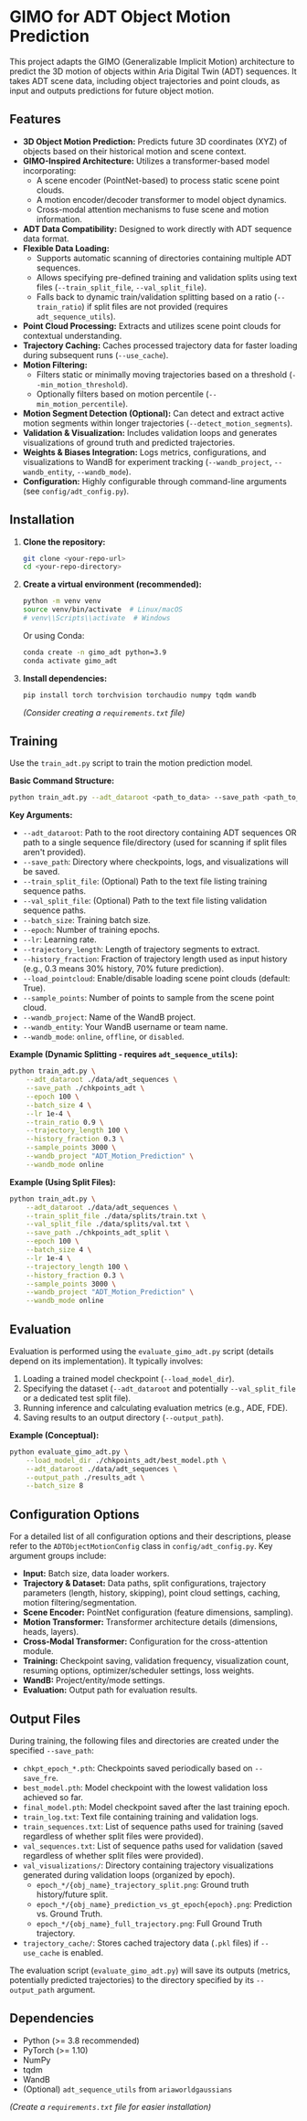 # GIMO for ADT Object Motion Prediction

This project adapts the GIMO (Generalizable Implicit Motion) architecture to predict the 3D motion of objects within Aria Digital Twin (ADT) sequences. It takes ADT scene data, including object trajectories and point clouds, as input and outputs predictions for future object motion.

## Features

*   **3D Object Motion Prediction:** Predicts future 3D coordinates (XYZ) of objects based on their historical motion and scene context.
*   **GIMO-Inspired Architecture:** Utilizes a transformer-based model incorporating:
    *   A scene encoder (PointNet-based) to process static scene point clouds.
    *   A motion encoder/decoder transformer to model object dynamics.
    *   Cross-modal attention mechanisms to fuse scene and motion information.
*   **ADT Data Compatibility:** Designed to work directly with ADT sequence data format.
*   **Flexible Data Loading:**
    *   Supports automatic scanning of directories containing multiple ADT sequences.
    *   Allows specifying pre-defined training and validation splits using text files (`--train_split_file`, `--val_split_file`).
    *   Falls back to dynamic train/validation splitting based on a ratio (`--train_ratio`) if split files are not provided (requires `adt_sequence_utils`).
*   **Point Cloud Processing:** Extracts and utilizes scene point clouds for contextual understanding.
*   **Trajectory Caching:** Caches processed trajectory data for faster loading during subsequent runs (`--use_cache`).
*   **Motion Filtering:**
    *   Filters static or minimally moving trajectories based on a threshold (`--min_motion_threshold`).
    *   Optionally filters based on motion percentile (`--min_motion_percentile`).
*   **Motion Segment Detection (Optional):** Can detect and extract active motion segments within longer trajectories (`--detect_motion_segments`).
*   **Validation & Visualization:** Includes validation loops and generates visualizations of ground truth and predicted trajectories.
*   **Weights & Biases Integration:** Logs metrics, configurations, and visualizations to WandB for experiment tracking (`--wandb_project`, `--wandb_entity`, `--wandb_mode`).
*   **Configuration:** Highly configurable through command-line arguments (see `config/adt_config.py`).

## Installation

1.  **Clone the repository:**
    ```bash
    git clone <your-repo-url>
    cd <your-repo-directory>
    ```

2.  **Create a virtual environment (recommended):**
    ```bash
    python -m venv venv
    source venv/bin/activate  # Linux/macOS
    # venv\\Scripts\\activate  # Windows
    ```
    Or using Conda:
    ```bash
    conda create -n gimo_adt python=3.9
    conda activate gimo_adt
    ```

3.  **Install dependencies:**
    ```bash
    pip install torch torchvision torchaudio numpy tqdm wandb
    ```
    *(Consider creating a `requirements.txt` file)*

## Training

Use the `train_adt.py` script to train the motion prediction model.

**Basic Command Structure:**

```bash
python train_adt.py --adt_dataroot <path_to_data> --save_path <path_to_save_checkpoints> [OPTIONS]
```

**Key Arguments:**

*   `--adt_dataroot`: Path to the root directory containing ADT sequences OR path to a single sequence file/directory (used for scanning if split files aren't provided).
*   `--save_path`: Directory where checkpoints, logs, and visualizations will be saved.
*   `--train_split_file`: (Optional) Path to the text file listing training sequence paths.
*   `--val_split_file`: (Optional) Path to the text file listing validation sequence paths.
*   `--batch_size`: Training batch size.
*   `--epoch`: Number of training epochs.
*   `--lr`: Learning rate.
*   `--trajectory_length`: Length of trajectory segments to extract.
*   `--history_fraction`: Fraction of trajectory length used as input history (e.g., 0.3 means 30% history, 70% future prediction).
*   `--load_pointcloud`: Enable/disable loading scene point clouds (default: True).
*   `--sample_points`: Number of points to sample from the scene point cloud.
*   `--wandb_project`: Name of the WandB project.
*   `--wandb_entity`: Your WandB username or team name.
*   `--wandb_mode`: `online`, `offline`, or `disabled`.

**Example (Dynamic Splitting - requires `adt_sequence_utils`):**

```bash
python train_adt.py \
    --adt_dataroot ./data/adt_sequences \
    --save_path ./chkpoints_adt \
    --epoch 100 \
    --batch_size 4 \
    --lr 1e-4 \
    --train_ratio 0.9 \
    --trajectory_length 100 \
    --history_fraction 0.3 \
    --sample_points 3000 \
    --wandb_project "ADT_Motion_Prediction" \
    --wandb_mode online
```

**Example (Using Split Files):**

```bash
python train_adt.py \
    --adt_dataroot ./data/adt_sequences \
    --train_split_file ./data/splits/train.txt \
    --val_split_file ./data/splits/val.txt \
    --save_path ./chkpoints_adt_split \
    --epoch 100 \
    --batch_size 4 \
    --lr 1e-4 \
    --trajectory_length 100 \
    --history_fraction 0.3 \
    --sample_points 3000 \
    --wandb_project "ADT_Motion_Prediction" \
    --wandb_mode online
```

## Evaluation

Evaluation is performed using the `evaluate_gimo_adt.py` script (details depend on its implementation). It typically involves:

1.  Loading a trained model checkpoint (`--load_model_dir`).
2.  Specifying the dataset (`--adt_dataroot` and potentially `--val_split_file` or a dedicated test split file).
3.  Running inference and calculating evaluation metrics (e.g., ADE, FDE).
4.  Saving results to an output directory (`--output_path`).

**Example (Conceptual):**

```bash
python evaluate_gimo_adt.py \
    --load_model_dir ./chkpoints_adt/best_model.pth \
    --adt_dataroot ./data/adt_sequences \
    --output_path ./results_adt \
    --batch_size 8
```

## Configuration Options

For a detailed list of all configuration options and their descriptions, please refer to the `ADTObjectMotionConfig` class in `config/adt_config.py`. Key argument groups include:

*   **Input:** Batch size, data loader workers.
*   **Trajectory & Dataset:** Data paths, split configurations, trajectory parameters (length, history, skipping), point cloud settings, caching, motion filtering/segmentation.
*   **Scene Encoder:** PointNet configuration (feature dimensions, sampling).
*   **Motion Transformer:** Transformer architecture details (dimensions, heads, layers).
*   **Cross-Modal Transformer:** Configuration for the cross-attention module.
*   **Training:** Checkpoint saving, validation frequency, visualization count, resuming options, optimizer/scheduler settings, loss weights.
*   **WandB:** Project/entity/mode settings.
*   **Evaluation:** Output path for evaluation results.

## Output Files

During training, the following files and directories are created under the specified `--save_path`:

*   `chkpt_epoch_*.pth`: Checkpoints saved periodically based on `--save_fre`.
*   `best_model.pth`: Model checkpoint with the lowest validation loss achieved so far.
*   `final_model.pth`: Model checkpoint saved after the last training epoch.
*   `train_log.txt`: Text file containing training and validation logs.
*   `train_sequences.txt`: List of sequence paths used for training (saved regardless of whether split files were provided).
*   `val_sequences.txt`: List of sequence paths used for validation (saved regardless of whether split files were provided).
*   `val_visualizations/`: Directory containing trajectory visualizations generated during validation loops (organized by epoch).
    *   `epoch_*/{obj_name}_trajectory_split.png`: Ground truth history/future split.
    *   `epoch_*/{obj_name}_prediction_vs_gt_epoch{epoch}.png`: Prediction vs. Ground Truth.
    *   `epoch_*/{obj_name}_full_trajectory.png`: Full Ground Truth trajectory.
*   `trajectory_cache/`: Stores cached trajectory data (`.pkl` files) if `--use_cache` is enabled.

The evaluation script (`evaluate_gimo_adt.py`) will save its outputs (metrics, potentially predicted trajectories) to the directory specified by its `--output_path` argument.

## Dependencies

*   Python (>= 3.8 recommended)
*   PyTorch (>= 1.10)
*   NumPy
*   tqdm
*   WandB
*   (Optional) `adt_sequence_utils` from `ariaworldgaussians`

*(Create a `requirements.txt` file for easier installation)* 